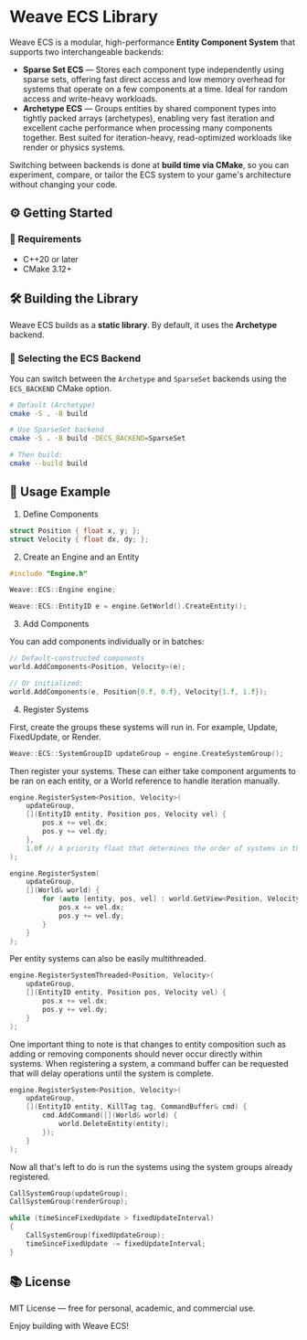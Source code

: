 # Weave ECS Library

Weave ECS is a modular, high-performance **Entity Component System** that supports two interchangeable backends:

- **Sparse Set ECS** — Stores each component type independently using sparse sets, offering fast direct access and low memory overhead for systems that operate on a few components at a time. Ideal for random access and write-heavy workloads.
- **Archetype ECS** — Groups entities by shared component types into tightly packed arrays (archetypes), enabling very fast iteration and excellent cache performance when processing many components together. Best suited for iteration-heavy, read-optimized workloads like render or physics systems.

Switching between backends is done at **build time via CMake**, so you can experiment, compare, or tailor the ECS system to your game's architecture without changing your code.

## ⚙️ Getting Started

### 🔨 Requirements

- C++20 or later
- CMake 3.12+

## 🛠️ Building the Library

Weave ECS builds as a **static library**. By default, it uses the **Archetype** backend.

### 🧩 Selecting the ECS Backend

You can switch between the `Archetype` and `SparseSet` backends using the `ECS_BACKEND` CMake option.

```bash
# Default (Archetype)
cmake -S . -B build

# Use SparseSet backend
cmake -S . -B build -DECS_BACKEND=SparseSet

# Then build:
cmake --build build
```

## 🧪 Usage Example
1. Define Components

```c++
struct Position { float x, y; };
struct Velocity { float dx, dy; };
```

2. Create an Engine and an Entity

```c++
#include "Engine.h"

Weave::ECS::Engine engine;

Weave::ECS::EntityID e = engine.GetWorld().CreateEntity();
```

3. Add Components

You can add components individually or in batches:

```c++
// Default-constructed components
world.AddComponents<Position, Velocity>(e);

// Or initialized:
world.AddComponents(e, Position{0.f, 0.f}, Velocity{1.f, 1.f});
```

4. Register Systems

First, create the groups these systems will run in. For example, Update, FixedUpdate, or Render.

```c++
Weave::ECS::SystemGroupID updateGroup = engine.CreateSystemGroup();
```

Then register your systems. These can either take component arguments to be ran on each entity, or a World reference to handle iteration manually.

```c++
engine.RegisterSystem<Position, Velocity>(
    updateGroup,
    [](EntityID entity, Position pos, Velocity vel) {
        pos.x += vel.dx;
        pos.y += vel.dy;
    },
    1.0f // A priority float that determines the order of systems in the group can also be entered optionally.
);

engine.RegisterSystem(
    updateGroup,
    [](World& world) {
        for (auto [entity, pos, vel] : world.GetView<Position, Velocity>()) {
            pos.x += vel.dx;
            pos.y += vel.dy;
        }
    }
);
```

Per entity systems can also be easily multithreaded.

```c++
engine.RegisterSystemThreaded<Position, Velocity>(
    updateGroup,
    [](EntityID entity, Position pos, Velocity vel) {
        pos.x += vel.dx;
        pos.y += vel.dy;
    }
);
```

One important thing to note is that changes to entity composition such as adding or removing components should never occur directly within systems. When registering a system, a command buffer can be requested that will delay operations until the system is complete.

```c++
engine.RegisterSystem<Position, Velocity>(
    updateGroup,
    [](EntityID entity, KillTag tag, CommandBuffer& cmd) {
        cmd.AddCommand([](World& world) {
            world.DeleteEntity(entity);
        });
    }
);
```

Now all that's left to do is run the systems using the system groups already registered.

```c++
CallSystemGroup(updateGroup);
CallSystemGroup(renderGroup);

while (timeSinceFixedUpdate > fixedUpdateInterval)
{
    CallSystemGroup(fixedUpdateGroup);
    timeSinceFixedUpdate -= fixedUpdateInterval;
}
```

## 📚 License

MIT License — free for personal, academic, and commercial use.

Enjoy building with Weave ECS!
